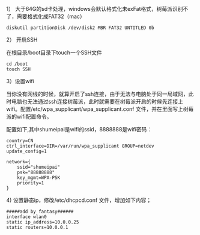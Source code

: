 1） 大于64G的sd卡处理，windows会默认格式化未exFat格式，树莓派识别不了，需要格式化成FAT32（mac）

```SHELL
diskutil partitionDisk /dev/disk2 MBR FAT32 UNTITLED 0b
```

2） 开启SSH

在根目录/boot目录下touch一个SSH文件

```SHELL
cd /boot
touch SSH
```

3）设置wifi

当你没有网线的时候，就算开启了ssh连接，由于无法与电脑处于同一局域网，此时电脑也无法通过ssh连接树莓派，此时就需要在树莓派开启的时候先连接上wifi。配置/etc/wpa\_supplicant/wpa\_supplicant.conf 文件，并在里面写上树莓派的wifi配置命令。

配置如下,其中shumeipai是wifi的ssid，8888888是wifi密码：

```SHELL
country=CN
ctrl_interface=DIR=/var/run/wpa_supplicant GROUP=netdev
update_config=1

network={
    ssid="shumeipai"
    psk="88888888"
    key_mgmt=WPA-PSK
    priority=1
}
```

4\) 设置静态ip，修改/etc/dhcpcd.conf 文件，增加如下内容；

```SHELL
#####add by fantasy######
interface wlan0
static ip_address=10.0.0.25
static routers=10.0.0.1
```



